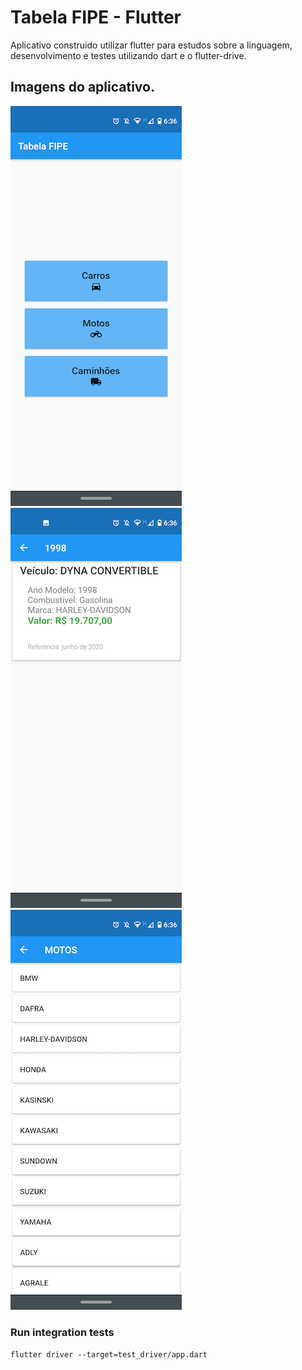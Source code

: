 # Tabela FIPE - Flutter

Aplicativo construido utilizar flutter para estudos sobre a linguagem, desenvolvimento e testes utilizando dart e o flutter-drive.

## Imagens do aplicativo.

![Home](images/home.png?raw=true "Home")
![Consulta](images/consulta.png?raw=true "Consulta")
![Listagem](images/listagem.png?raw=true "Listagem")


### Run integration tests
`flutter driver --target=test_driver/app.dart`